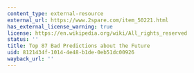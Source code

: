 ```yaml
---
content_type: external-resource
external_url: https://www.2spare.com/item_50221.html
has_external_license_warning: true
license: https://en.wikipedia.org/wiki/All_rights_reserved
status: ''
title: Top 87 Bad Predictions about the Future
uid: 8121434f-1014-4e48-b1de-0eb51dc00926
wayback_url: ''
---
```

